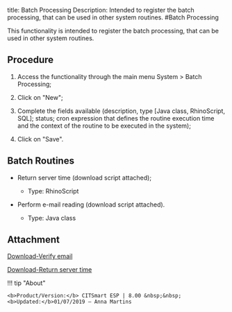 title: Batch Processing
Description: Intended to register the batch processing, that can be used in other system routines.
#Batch Processing

This functionality is intended to register the batch processing, that can be
used in other system routines.

Procedure
-------------

1.  Access the functionality through the main menu System \> Batch Processing;

2.  Click on "New";

3.  Complete the fields available (description, type [Java class, RhinoScript,
    SQL]; status; cron expression that defines the routine execution time and
    the context of the routine to be executed in the system);

4.  Click on "Save".

Batch Routines
------------------

-   Return server time (download script attached);

    -   Type: RhinoScript

-   Perform e-mail reading (download script attached).

    -   Type: Java class


Attachment
----------
[Download-Verify email][1]

[Download-Return server time][2]

!!! tip "About"

    <b>Product/Version:</b> CITSmart ESP | 8.00 &nbsp;&nbsp;
    <b>Updated:</b>01/07/2019 – Anna Martins



[1]:/en-us/docs/citsmart-esp-8/platform-administration/configuring-automatic-actions/images/routine_verify_email.docx
[2]:/en-us/docs/citsmart-esp-8/platform-administration/configuring-automatic-actions/images/routine_return_server_time.docx
